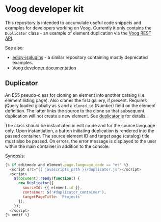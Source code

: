 # Voog developer kit

This repository is intended to accumulate useful code snippets and examples
for developers working on Voog. Currently it only contains the `Duplicator`
class - an example of element duplication via the [Voog REST
API](https://www.voog.com/developers/api/).

See also:

* [edicy-jsplugins](https://github.com/Edicy/edicy-jsplugins) - a similar
  repository containing mostly deprecated examples.
* [Voog developer documentation](https://www.voog.com/developers/)

## Duplicator

An ES5 pseudo-class for cloning an element into another catalog (i.e. element
listing page). Also clones the first gallery, if present. Requires jQuery
loaded globally as `$` and a `cloned_id` (Number) field on the element
definition. The latter links the source to the clone so that subsequent
duplication will not create a new element. See
[duplicator.js](https://github.com/Voog/devkit/blob/master/duplicator/duplicator.js)
for details.

The class should be instantiated in edit mode and for the source language
only. Upon instantiation, a button initiating duplication is rendered into the
passed container. The source element ID and target page (catalog) title must
also be passed. On errors, the error message is displayed to the user within
the main container in addition to the console.

Synopsis:

```js
{% if editmode and element.page.language_code == "et" %}
  <script src="{{ javascripts_path }}/duplicator.js"></script>    
  <script>
    $(document).ready(function() {
      new Duplicator({
        sourceId: {{ element.id }},
        container: $('#duplicator_container'),
        targetPageTitle: 'Projects'
      });
    });
  </script>    
{% endif %}
```

